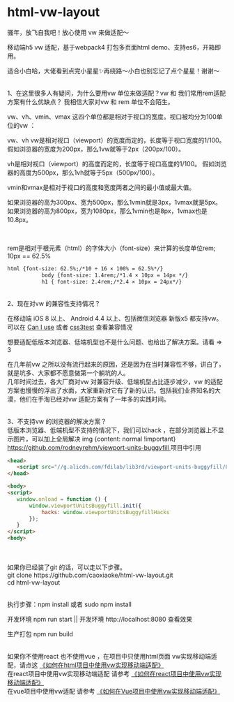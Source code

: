 # html-vw-layout

骚年，放飞自我吧！放心使用 vw 来做适配～

移动端h5 vw 适配，基于webpack4 打包多页面html demo、支持es6，开箱即用。

适合小白哈，大佬看到点完小星星✨再绕路～小白也别忘记了点个星星！谢谢～

<br/>
1、在这里很多人有疑问，为什么要用vw 单位来做适配？vw 和 我们常用rem适配方案有什么优缺点？
我相信大家对vw 和 rem 单位不会陌生。
<p>
vw、vh、vmin、vmax 这四个单位都是相对于视口的宽度。视口被均分为100单位的vw ：
</p>
<p>
vw、vh
vw是相对视口（viewport）的宽度而定的，长度等于视口宽度的1/100。
假如浏览器的宽度为200px，那么1vw就等于2px（200px/100）。
	
vh是相对视口（viewport）的高度而定的，长度等于视口高度的1/100。
假如浏览器的高度为500px，那么1vh就等于5px（500px/100）。
</p>
<p>
vmin和vmax是相对于视口的高度和宽度两者之间的最小值或最大值。
</p>
<p>
如果浏览器的高为300px、宽为500px，那么1vmin就是3px，1vmax就是5px。
如果浏览器的高为800px，宽为1080px，那么1vmin也是8px，1vmax也是10.8px。
</p>
<br/>

rem是相对于根元素（html）的字体大小（font-size）来计算的长度单位rem;
10px == 62.5%
 ```html 
html {font-size: 62.5%;/*10 ÷ 16 × 100% = 62.5%*/}
			body {font-size: 1.4rem;/*1.4 × 10px = 14px */}
			h1 { font-size: 2.4rem;/*2.4 × 10px = 24px*/}
``` 
<br/>
2、现在对vw 的兼容性支持情况？
<br/>
<p>
  在移动端 iOS 8 以上、 Android 4.4 以上、包括微信浏览器 新版x5 都支持vw。
  <br/>
  可以在 <a href="https://caniuse.com/#search=vw">Can I use</a> 或者 <a href="https://airen.github.io/css3test/css3test">css3test</a> 查看兼容情况
</p>
<p>
  想要适配低版本浏览器、低端机型也不是什么问题、也给出了解决方案。请看 => 3
	
  在几年前vw 之所以没有流行起来的原因，还是因为在当时兼容性不够，讲白了，就是坑多、大家都不愿意做第一个躺坑的人。<br/>
  几年时间过去，各大厂商对vw 对兼容升级、低端机型占比逐步减少，vw 的适配方案也慢慢的浮出了水面，大家重新对它有了新的认识。包括我们业界知名的大漠，他们在手淘已经对vw 适配方案有了一年多的实践时间。
</p>
<br/>
3、不支持vw 的浏览器的解决方案？
 <br/>
 低版本浏览器、低端机型不支持的情况下，我们可以hack ，在部分浏览器上不显示图片，可以加上全局解决 img {content: normal !important}
 <a href="https://github.com/rodneyrehm/viewport-units-buggyfill"> https://github.com/rodneyrehm/viewport-units-buggyfill </a>
 项目中引用
 <br/> 
 
 ```html 
<head>
    <script src="//g.alicdn.com/fdilab/lib3rd/viewport-units-buggyfill/0.6.2/??viewport-units-buggyfill.hacks.min.js,viewport-units-buggyfill.min.js"></script>
</head>

<body>
<script>
	window.onload = function () {
		window.viewportUnitsBuggyfill.init({
			hacks: window.viewportUnitsBuggyfillHacks
		});
	}
</script>
<body>
``` 
<br/>
<br/>
如果你已经装了git 的话，可以走以下步骤。
<br/>
git clone https://github.com/caoxiaoke/html-vw-layout.git
<br/>
cd html-vw-layout
<br/>
<br/>
<p>
	执行步骤：npm install 或者 sudo npm install
</p>
<p>
	开发环境 npm run start || 开发环境 http://localhost:8080 查看效果
</p>
<p>
	生产打包 npm run build
</p>
<br/>
如果你不使用react 也不使用vue ，在项目中只使用html页面 vw实现移动端适配，请点这
<a href="https://github.com/caoxiaoke/html-vw-layout">《如何在html项目中使用vw实现移动端适配》</a>
<br/>
在react项目中使用vw实现移动端适配 请参考
<a href="https://github.com/gaohan1994/react-vw-layout">《如何在react项目中使用vw实现移动端适配》</a>
<br/>
在vue项目中使用vw适配 请参考
<a href="https://www.w3cplus.com/mobile/vw-layout-in-vue.html">《如何在Vue项目中使用vw实现移动端适配》</a>
<br/>
